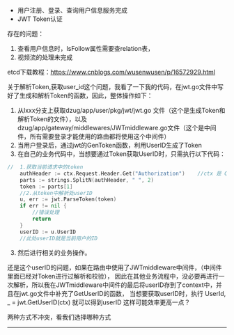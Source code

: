 


* 用户注册、登录、查询用户信息服务完成
* JWT Token认证

存在的问题：
1. 查看用户信息时，IsFollow属性需要查relation表，
2. 视频流的处理未完成

etcd下载教程：https://www.cnblogs.com/wusenwusen/p/16572929.html



关于解析Token,获取user_id这个问题，我看了一下我的代码，在jwt.go文件中写好了生成和解析Token的函数，因此，整体操作如下：
1. 从lxxx分支上获取dzug/app/user/pkg/jwt/jwt.go 文件（这个是生成Token和解析Token的文件），以及dzug/app/gateway/middlewares/JWTmiddleware.go文件（这个是中间件，所有需要登录才能使用的路由都将使用这个中间件）
2. 当用户登录后，通过jwt的GenToken函数，利用UserID生成了Token
3. 在自己的业务代码中，当想要通过Token获取UserID时，只需执行以下代码：
```go
//  1.获取当前请求中的token
	authHeader := ctx.Request.Header.Get("Authorization")    //ctx 是 Context
	parts := strings.SplitN(authHeader, " ", 2)
	token := parts[1]
	//2.从token中解析处userID
	u, err := jwt.ParseToken(token)
	if err != nil {
		//错误处理
		return
	}
	userID := u.UserID
	//此处userID就是当前用户的ID
```
3. 然后进行相关的业务操作。



还是这个userID的问题，如果在路由中使用了JWTmiddleware中间件，（中间件里面已经对Token进行过解析和校验），
因此在其他业务流程中，没必要再进行一次解析，所以我在JWTmiddleware中间件的最后将userID存到了context中，并且在jwt.go文件中补充了GetUserID的函数，
当想要获取userID时，执行 UserId, _ = jwt.GetUserID(ctx) 就可以得到userID
这样可能效率更高一点？

两种方式不冲突，看我们选择哪种方式

---



